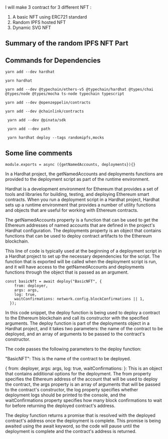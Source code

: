 I will make 3 contract for 3 different NFT :

1. A basic NFT using ERC721 standard
2. Random IPFS hosted NFT
3. Dynamic SVG NFT

## Summary of the random IPFS NFT Part





## Commands for Dependencies

```
yarn add --dev hardhat

yarn hardhat

yarn add --dev @typechain/ethers-v5 @typechain/hardhat @types/chai @types/node @types/mocha ts-node typechain typescript

yarn add --dev @openzeppelin/contracts

yarn add --dev @chainlink/contracts

 yarn add --dev @pinata/sdk

 yarn add --dev path

 yarn hardhat deploy --tags randomipfs,mocks
```

## Some line comments

```
module.exports = async ({getNamedAccounts, deployments}){}
```

In a Hardhat project, the getNamedAccounts and deployments functions are provided to the deployment script as part of the runtime environment.

Hardhat is a development environment for Ethereum that provides a set of tools and libraries for building, testing, and deploying Ethereum smart contracts. When you run a deployment script in a Hardhat project, Hardhat sets up a runtime environment that provides a number of utility functions and objects that are useful for working with Ethereum contracts.

The getNamedAccounts property is a function that can be used to get the Ethereum addresses of named accounts that are defined in the project's Hardhat configuration. The deployments property is an object that contains functions that can be used to deploy contract artifacts to the Ethereum blockchain.

This line of code is typically used at the beginning of a deployment script in a Hardhat project to set up the necessary dependencies for the script. The function that is exported will be called when the deployment script is run, and it will have access to the getNamedAccounts and deployments functions through the object that is passed as an argument.

```
const basicNft = await deploy("BasicNFT", {
    from: deployer,
    args: args,
    log: true,
    waitConfirmations: network.config.blockConfirmations || 1,
  });
```

In this code snippet, the deploy function is being used to deploy a contract to the Ethereum blockchain and call its constructor with the specified arguments. The deploy function is part of the deployments object in a Hardhat project, and it takes two parameters: the name of the contract to be deployed, and an array of arguments to be passed to the contract's constructor.

The code passes the following parameters to the deploy function:

"BasicNFT": This is the name of the contract to be deployed.

{ from: deployer, args: args, log: true, waitConfirmations: }: This is an object that contains additional options for the deployment. The from property specifies the Ethereum address of the account that will be used to deploy the contract, the args property is an array of arguments that will be passed to the contract's constructor, the log property specifies whether deployment logs should be printed to the console, and the waitConfirmations property specifies how many block confirmations to wait for before returning the deployed contract's address.

The deploy function returns a promise that is resolved with the deployed contract's address once the deployment is complete. This promise is being awaited using the await keyword, so the code will pause until the deployment is complete and the contract's address is returned.
